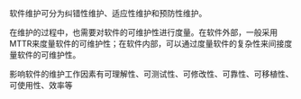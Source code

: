 软件维护可分为纠错性维护、适应性维护和预防性维护。

在维护的过程中，也需要对软件的可维护性进行度量。在软件外部，一般采用MTTR来度量软件的可维护性；在软件内部，可以通过度量软件的复杂性来间接度量软件的可维护性。

影响软件的维护工作因素有可理解性、可测试性、可修改性、可靠性、可移植性、可使用性、效率等
